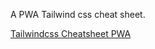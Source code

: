 A PWA Tailwind css cheat sheet.

[Tailwindcss Cheatsheet PWA](https://tailwindcss-cheatsheet-pwa-fu4303.vercel.app)

